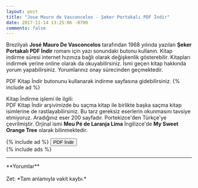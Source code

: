 ```yaml
---
layout: post
title: "Jose Mauro de Vasconcelos - Şeker Portakalı PDF İndir"
date: 2017-11-14 13:25:06 -0700
comments: false
---
```


<p>Brezilyalı <strong>José Mauro De Vasconcelos</strong> tarafından 1968 yılında yazılan <strong>Şeker Portakalı PDF İndir</strong> romanı için yazı sonundaki butonu kullanın. Kitap indirme süresi internet hızınıza bağlı olarak değişkenlik gösterebilir. Kitapları indirmek yerine online olarak da okuyabilirsiniz. İsmi geçen kitap hakkında yorum yapabilirsiniz. Yorumlarınız onay sürecinden geçmektedir.</p>

PDF Kitap İndir butonunu kullanarak indirme sayfasına gidebilirsiniz.
{% include ad %}
<p>
  Kitap İndirme işlemi ile ilgili:<br/>
PDF Kitap İndir arşivimizde bu saçma kitap ile birlikte başka saçma kitap isimlerine de rastlayabilirsiniz. Bu tarz gereksiz eserlerin okunmasını tavsiye etmiyoruz. Aradığınız eser 200 sayfadır. Portekizce'den Türkçe'ye çevrilmiştir. Orjinal ismi <strong>Meu Pé de Laranja Lima</strong> İngilizce'de <strong>My Sweet Orange Tree</strong> olarak bilinmektedir.
</p>
{% include ad %}
<a href="http://pdfekitapindir.club/pdf-kitap-indir"><button type="submit" class="btn btn-success">PDF İndir</button></a><br/>
{% include ads %}
<hr>
**Yorumlar**<br/><br/>
Zet: *Tam anlamıyla vakit kaybı.*
